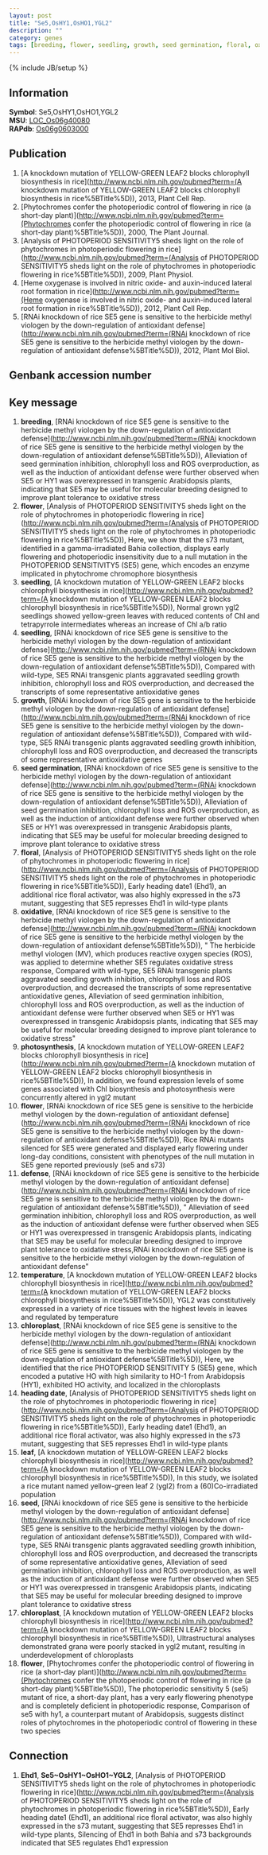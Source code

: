 ```yaml
---
layout: post
title: "Se5,OsHY1,OsHO1,YGL2"
description: ""
category: genes
tags: [breeding, flower, seedling, growth, seed germination, floral, oxidative, photosynthesis, defense, temperature, chloroplast, heading date, leaf, seed]
---
```

{% include JB/setup %}

## Information
__Symbol__: Se5,OsHY1,OsHO1,YGL2  
__MSU__: [LOC_Os06g40080](http://rice.plantbiology.msu.edu/cgi-bin/ORF_infopage.cgi?orf=LOC_Os06g40080)  
__RAPdb__: [Os06g0603000](http://rapdb.dna.affrc.go.jp/viewer/gbrowse_details/irgsp1?name=Os06g0603000)  

## Publication
1. [A knockdown mutation of YELLOW-GREEN LEAF2 blocks chlorophyll biosynthesis in rice](http://www.ncbi.nlm.nih.gov/pubmed?term=(A knockdown mutation of YELLOW-GREEN LEAF2 blocks chlorophyll biosynthesis in rice%5BTitle%5D)), 2013, Plant Cell Rep.
2. [Phytochromes confer the photoperiodic control of flowering in rice (a short-day plant)](http://www.ncbi.nlm.nih.gov/pubmed?term=(Phytochromes confer the photoperiodic control of flowering in rice (a short-day plant)%5BTitle%5D)), 2000, The Plant Journal.
3. [Analysis of PHOTOPERIOD SENSITIVITY5 sheds light on the role of phytochromes in photoperiodic flowering in rice](http://www.ncbi.nlm.nih.gov/pubmed?term=(Analysis of PHOTOPERIOD SENSITIVITY5 sheds light on the role of phytochromes in photoperiodic flowering in rice%5BTitle%5D)), 2009, Plant Physiol.
4. [Heme oxygenase is involved in nitric oxide- and auxin-induced lateral root formation in rice](http://www.ncbi.nlm.nih.gov/pubmed?term=(Heme oxygenase is involved in nitric oxide- and auxin-induced lateral root formation in rice%5BTitle%5D)), 2012, Plant Cell Rep.
5. [RNAi knockdown of rice SE5 gene is sensitive to the herbicide methyl viologen by the down-regulation of antioxidant defense](http://www.ncbi.nlm.nih.gov/pubmed?term=(RNAi knockdown of rice SE5 gene is sensitive to the herbicide methyl viologen by the down-regulation of antioxidant defense%5BTitle%5D)), 2012, Plant Mol Biol.

## Genbank accession number

## Key message
1. __breeding__, [RNAi knockdown of rice SE5 gene is sensitive to the herbicide methyl viologen by the down-regulation of antioxidant defense](http://www.ncbi.nlm.nih.gov/pubmed?term=(RNAi knockdown of rice SE5 gene is sensitive to the herbicide methyl viologen by the down-regulation of antioxidant defense%5BTitle%5D)),  Alleviation of seed germination inhibition, chlorophyll loss and ROS overproduction, as well as the induction of antioxidant defense were further observed when SE5 or HY1 was overexpressed in transgenic Arabidopsis plants, indicating that SE5 may be useful for molecular breeding designed to improve plant tolerance to oxidative stress
2. __flower__, [Analysis of PHOTOPERIOD SENSITIVITY5 sheds light on the role of phytochromes in photoperiodic flowering in rice](http://www.ncbi.nlm.nih.gov/pubmed?term=(Analysis of PHOTOPERIOD SENSITIVITY5 sheds light on the role of phytochromes in photoperiodic flowering in rice%5BTitle%5D)),  Here, we show that the s73 mutant, identified in a gamma-irradiated Bahia collection, displays early flowering and photoperiodic insensitivity due to a null mutation in the PHOTOPERIOD SENSITIVITY5 (SE5) gene, which encodes an enzyme implicated in phytochrome chromophore biosynthesis
3. __seedling__, [A knockdown mutation of YELLOW-GREEN LEAF2 blocks chlorophyll biosynthesis in rice](http://www.ncbi.nlm.nih.gov/pubmed?term=(A knockdown mutation of YELLOW-GREEN LEAF2 blocks chlorophyll biosynthesis in rice%5BTitle%5D)),  Normal grown ygl2 seedlings showed yellow-green leaves with reduced contents of Chl and tetrapyrrole intermediates whereas an increase of Chl a/b ratio
4. __seedling__, [RNAi knockdown of rice SE5 gene is sensitive to the herbicide methyl viologen by the down-regulation of antioxidant defense](http://www.ncbi.nlm.nih.gov/pubmed?term=(RNAi knockdown of rice SE5 gene is sensitive to the herbicide methyl viologen by the down-regulation of antioxidant defense%5BTitle%5D)),  Compared with wild-type, SE5 RNAi transgenic plants aggravated seedling growth inhibition, chlorophyll loss and ROS overproduction, and decreased the transcripts of some representative antioxidative genes
5. __growth__, [RNAi knockdown of rice SE5 gene is sensitive to the herbicide methyl viologen by the down-regulation of antioxidant defense](http://www.ncbi.nlm.nih.gov/pubmed?term=(RNAi knockdown of rice SE5 gene is sensitive to the herbicide methyl viologen by the down-regulation of antioxidant defense%5BTitle%5D)),  Compared with wild-type, SE5 RNAi transgenic plants aggravated seedling growth inhibition, chlorophyll loss and ROS overproduction, and decreased the transcripts of some representative antioxidative genes
6. __seed germination__, [RNAi knockdown of rice SE5 gene is sensitive to the herbicide methyl viologen by the down-regulation of antioxidant defense](http://www.ncbi.nlm.nih.gov/pubmed?term=(RNAi knockdown of rice SE5 gene is sensitive to the herbicide methyl viologen by the down-regulation of antioxidant defense%5BTitle%5D)),  Alleviation of seed germination inhibition, chlorophyll loss and ROS overproduction, as well as the induction of antioxidant defense were further observed when SE5 or HY1 was overexpressed in transgenic Arabidopsis plants, indicating that SE5 may be useful for molecular breeding designed to improve plant tolerance to oxidative stress
7. __floral__, [Analysis of PHOTOPERIOD SENSITIVITY5 sheds light on the role of phytochromes in photoperiodic flowering in rice](http://www.ncbi.nlm.nih.gov/pubmed?term=(Analysis of PHOTOPERIOD SENSITIVITY5 sheds light on the role of phytochromes in photoperiodic flowering in rice%5BTitle%5D)),  Early heading date1 (Ehd1), an additional rice floral activator, was also highly expressed in the s73 mutant, suggesting that SE5 represses Ehd1 in wild-type plants
8. __oxidative__, [RNAi knockdown of rice SE5 gene is sensitive to the herbicide methyl viologen by the down-regulation of antioxidant defense](http://www.ncbi.nlm.nih.gov/pubmed?term=(RNAi knockdown of rice SE5 gene is sensitive to the herbicide methyl viologen by the down-regulation of antioxidant defense%5BTitle%5D)), " The herbicide methyl viologen (MV), which produces reactive oxygen species (ROS), was applied to determine whether SE5 regulates oxidative stress response, Compared with wild-type, SE5 RNAi transgenic plants aggravated seedling growth inhibition, chlorophyll loss and ROS overproduction, and decreased the transcripts of some representative antioxidative genes, Alleviation of seed germination inhibition, chlorophyll loss and ROS overproduction, as well as the induction of antioxidant defense were further observed when SE5 or HY1 was overexpressed in transgenic Arabidopsis plants, indicating that SE5 may be useful for molecular breeding designed to improve plant tolerance to oxidative stress"
9. __photosynthesis__, [A knockdown mutation of YELLOW-GREEN LEAF2 blocks chlorophyll biosynthesis in rice](http://www.ncbi.nlm.nih.gov/pubmed?term=(A knockdown mutation of YELLOW-GREEN LEAF2 blocks chlorophyll biosynthesis in rice%5BTitle%5D)),  In addition, we found expression levels of some genes associated with Chl biosynthesis and photosynthesis were concurrently altered in ygl2 mutant
10. __flower__, [RNAi knockdown of rice SE5 gene is sensitive to the herbicide methyl viologen by the down-regulation of antioxidant defense](http://www.ncbi.nlm.nih.gov/pubmed?term=(RNAi knockdown of rice SE5 gene is sensitive to the herbicide methyl viologen by the down-regulation of antioxidant defense%5BTitle%5D)),  Rice RNAi mutants silenced for SE5 were generated and displayed early flowering under long-day conditions, consistent with phenotypes of the null mutation in SE5 gene reported previously (se5 and s73)
11. __defense__, [RNAi knockdown of rice SE5 gene is sensitive to the herbicide methyl viologen by the down-regulation of antioxidant defense](http://www.ncbi.nlm.nih.gov/pubmed?term=(RNAi knockdown of rice SE5 gene is sensitive to the herbicide methyl viologen by the down-regulation of antioxidant defense%5BTitle%5D)), " Alleviation of seed germination inhibition, chlorophyll loss and ROS overproduction, as well as the induction of antioxidant defense were further observed when SE5 or HY1 was overexpressed in transgenic Arabidopsis plants, indicating that SE5 may be useful for molecular breeding designed to improve plant tolerance to oxidative stress,RNAi knockdown of rice SE5 gene is sensitive to the herbicide methyl viologen by the down-regulation of antioxidant defense"
12. __temperature__, [A knockdown mutation of YELLOW-GREEN LEAF2 blocks chlorophyll biosynthesis in rice](http://www.ncbi.nlm.nih.gov/pubmed?term=(A knockdown mutation of YELLOW-GREEN LEAF2 blocks chlorophyll biosynthesis in rice%5BTitle%5D)),  YGL2 was constitutively expressed in a variety of rice tissues with the highest levels in leaves and regulated by temperature
13. __chloroplast__, [RNAi knockdown of rice SE5 gene is sensitive to the herbicide methyl viologen by the down-regulation of antioxidant defense](http://www.ncbi.nlm.nih.gov/pubmed?term=(RNAi knockdown of rice SE5 gene is sensitive to the herbicide methyl viologen by the down-regulation of antioxidant defense%5BTitle%5D)),  Here, we identified that the rice PHOTOPERIOD SENSITIVITY 5 (SE5) gene, which encoded a putative HO with high similarity to HO-1 from Arabidopsis (HY1), exhibited HO activity, and localized in the chloroplasts
14. __heading date__, [Analysis of PHOTOPERIOD SENSITIVITY5 sheds light on the role of phytochromes in photoperiodic flowering in rice](http://www.ncbi.nlm.nih.gov/pubmed?term=(Analysis of PHOTOPERIOD SENSITIVITY5 sheds light on the role of phytochromes in photoperiodic flowering in rice%5BTitle%5D)),  Early heading date1 (Ehd1), an additional rice floral activator, was also highly expressed in the s73 mutant, suggesting that SE5 represses Ehd1 in wild-type plants
15. __leaf__, [A knockdown mutation of YELLOW-GREEN LEAF2 blocks chlorophyll biosynthesis in rice](http://www.ncbi.nlm.nih.gov/pubmed?term=(A knockdown mutation of YELLOW-GREEN LEAF2 blocks chlorophyll biosynthesis in rice%5BTitle%5D)),  In this study, we isolated a rice mutant named yellow-green leaf 2 (ygl2) from a (60)Co-irradiated population
16. __seed__, [RNAi knockdown of rice SE5 gene is sensitive to the herbicide methyl viologen by the down-regulation of antioxidant defense](http://www.ncbi.nlm.nih.gov/pubmed?term=(RNAi knockdown of rice SE5 gene is sensitive to the herbicide methyl viologen by the down-regulation of antioxidant defense%5BTitle%5D)),  Compared with wild-type, SE5 RNAi transgenic plants aggravated seedling growth inhibition, chlorophyll loss and ROS overproduction, and decreased the transcripts of some representative antioxidative genes, Alleviation of seed germination inhibition, chlorophyll loss and ROS overproduction, as well as the induction of antioxidant defense were further observed when SE5 or HY1 was overexpressed in transgenic Arabidopsis plants, indicating that SE5 may be useful for molecular breeding designed to improve plant tolerance to oxidative stress
17. __chloroplast__, [A knockdown mutation of YELLOW-GREEN LEAF2 blocks chlorophyll biosynthesis in rice](http://www.ncbi.nlm.nih.gov/pubmed?term=(A knockdown mutation of YELLOW-GREEN LEAF2 blocks chlorophyll biosynthesis in rice%5BTitle%5D)),  Ultrastructural analyses demonstrated grana were poorly stacked in ygl2 mutant, resulting in underdevelopment of chloroplasts
18. __flower__, [Phytochromes confer the photoperiodic control of flowering in rice (a short-day plant)](http://www.ncbi.nlm.nih.gov/pubmed?term=(Phytochromes confer the photoperiodic control of flowering in rice (a short-day plant)%5BTitle%5D)), The photoperiodic sensitivity 5 (se5) mutant of rice, a short-day plant, has a very early flowering phenotype and is completely deficient in photoperiodic response, Comparison of se5 with hy1, a counterpart mutant of Arabidopsis, suggests distinct roles of phytochromes in the photoperiodic control of flowering in these two species

## Connection
1. __Ehd1__, __Se5~OsHY1~OsHO1~YGL2__, [Analysis of PHOTOPERIOD SENSITIVITY5 sheds light on the role of phytochromes in photoperiodic flowering in rice](http://www.ncbi.nlm.nih.gov/pubmed?term=(Analysis of PHOTOPERIOD SENSITIVITY5 sheds light on the role of phytochromes in photoperiodic flowering in rice%5BTitle%5D)),  Early heading date1 (Ehd1), an additional rice floral activator, was also highly expressed in the s73 mutant, suggesting that SE5 represses Ehd1 in wild-type plants, Silencing of Ehd1 in both Bahia and s73 backgrounds indicated that SE5 regulates Ehd1 expression


